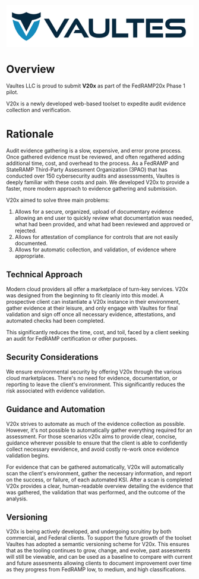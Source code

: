 ![Vaultes company logo with a blue and black shield design and black text on white background spelling out Vaultes](images/Logo.jpg)
# Overview

Vaultes LLC is proud to submit **V20x** as part of the FedRAMP20x Phase 1 pilot. 

V20x is a newly developed web-based toolset to expedite audit evidence collection and verification.

# Rationale 

Audit evidence gathering is a slow, expensive, and error prone process. Once gathered evidence must be reviewed, and often regathered adding additional time, cost, and overhead to the process. As a FedRAMP and StateRAMP Third-Party Assessment Organization (3PAO) that has conducted over 150 cybersecurity audits and assesssments, Vaultes is deeply familiar with these costs and pain. We developed V20x to provide a faster, more modern approach to evidence gathering and submission.

V20x aimed to solve three main problems:

1. Allows for a secure, organized, upload of documentary evidence allowing an end user to quickly review what documentation was needed, what had been provided, and what had been reviewed and approved or rejected.
1. Allows for attestation of compliance for controls that are not easily documented.
1. Allows for automatic collection, and validation, of evidence where appropriate.

## Technical Approach

Modern cloud providers all offer a marketplace of turn-key services. V20x was designed from the beginning to fit cleanly into this model. A prospective client can instantiate a V20x instance in their environment, gather evidence at their leisure, and only engage with Vaultes for final validation and sign off once all necessary evidence, attestations, and automated checks had been completed.

This significantly reduces the time, cost, and toil, faced by a client seeking an audit for FedRAMP certification or other purposes.

## Security Considerations

We ensure environmental security by offering V20x through the various cloud marketplaces. There's no need for evidence, documentation, or reporting to leave the client's environment. This significantly reduces the risk associated with evidence validation. 

## Guidance and Automation

V20x strives to automate as much of the evidence collection as possible. However, it's not possible to automatically gather everything required for an assessment. For those scenarios v20x aims to provide clear, concise, guidance wherever possible to ensure that the client is able to confidently collect necessary ewvidence, and avoid costly re-work once evidence validation begins.

For evidence that can be gathered automatically, V20x will automatically scan the client's environment, gather the necessary information, and report on the success, or failure, of each automated KSI. After a scan is completed V20x provides a clear, human-readable overview detailing the evidence that was gathered, the validation that was performed, and the outcome of the analysis.

## Versioning

V20x is being actively developed, and undergoing scruitiny by both commercial, and Federal clients. To support the future growth of the toolset Vaultes has adopted a semantic versioning scheme for V20x. This ensures that as the tooling continues to grow, change, and evolve, past assesments will still be viewable, and can be used as a baseline to compare with current and future assesments allowing clients to document improvement over time as they progress from FedRAMP low, to medium, and high classifications. 
